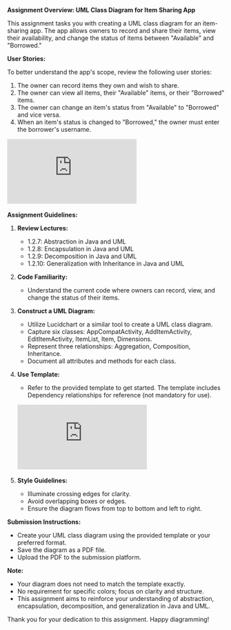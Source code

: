**Assignment Overview: UML Class Diagram for Item Sharing App**

This assignment tasks you with creating a UML class diagram for an item-sharing app. The app allows owners to record and share their items, view their availability, and change the status of items between "Available" and "Borrowed."

**User Stories:**

To better understand the app's scope, review the following user stories:

1. The owner can record items they own and wish to share.
2. The owner can view all items, their "Available" items, or their "Borrowed" items.
3. The owner can change an item's status from "Available" to "Borrowed" and vice versa.
4. When an item's status is changed to "Borrowed," the owner must enter the borrower's username.

![UserStories.pdf](https://github.com/Daniel-Andarge/Software-Design-and-Architecture-Specialization--University-of-Alberta/blob/main/Course-1-Object-Oriented-Design/Module-2-Object-Oriented-Modeling/Assignments/Capstone-Assignment1.1/User-Stories---Items-Only.pdf)

**Assignment Guidelines:**

1. **Review Lectures:**

   - 1.2.7: Abstraction in Java and UML
   - 1.2.8: Encapsulation in Java and UML
   - 1.2.9: Decomposition in Java and UML
   - 1.2.10: Generalization with Inheritance in Java and UML

2. **Code Familiarity:**

   - Understand the current code where owners can record, view, and change the status of their items.

3. **Construct a UML Diagram:**

   - Utilize Lucidchart or a similar tool to create a UML class diagram.
   - Capture six classes: AppCompatActivity, AddItemActivity, EditItemActivity, ItemList, Item, Dimensions.
   - Represent three relationships: Aggregation, Composition, Inheritance.
   - Document all attributes and methods for each class.

4. **Use Template:**

   - Refer to the provided template to get started. The template includes Dependency relationships for reference (not mandatory for use).

   ![Template](https://github.com/Daniel-Andarge/Software-Design-and-Architecture-Specialization--University-of-Alberta/blob/main/Course-1-Object-Oriented-Design/Module-2-Object-Oriented-Modeling/Assignments/Capstone-Assignment1.1/Template.pdf)

5. **Style Guidelines:**
   - Illuminate crossing edges for clarity.
   - Avoid overlapping boxes or edges.
   - Ensure the diagram flows from top to bottom and left to right.

**Submission Instructions:**

- Create your UML class diagram using the provided template or your preferred format.
- Save the diagram as a PDF file.
- Upload the PDF to the submission platform.

**Note:**

- Your diagram does not need to match the template exactly.
- No requirement for specific colors; focus on clarity and structure.
- This assignment aims to reinforce your understanding of abstraction, encapsulation, decomposition, and generalization in Java and UML.

Thank you for your dedication to this assignment. Happy diagramming!
